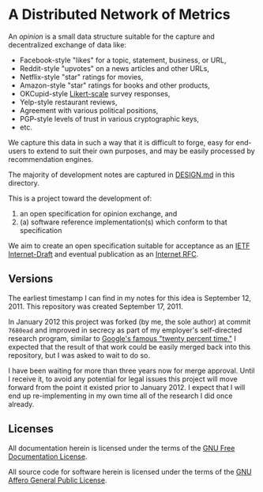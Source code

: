 # A Distributed Network of Metrics

An *opinion* is a small data structure suitable for the capture and decentralized exchange of data like:

- Facebook-style "likes" for a topic, statement, business, or URL,
- Reddit-style "upvotes" on a news articles and other URLs,
- Netflix-style "star" ratings for movies,
- Amazon-style "star" ratings for books and other products,
- OKCupid-style [Likert-scale][likert] survey responses,
- Yelp-style restaurant reviews,
- Agreement with various political positions,
- PGP-style levels of trust in various cryptographic keys,
- etc.

We capture this data in such a way that it is difficult to forge, easy for end-users to extend to suit their own purposes, and may be easily processed by recommendation engines.

The majority of development notes are captured in [DESIGN.md][] in this directory.

This is a project toward the development of:

1. an open specification for opinion exchange, and
2. (a) software reference implementation(s) which conform to that specification

We aim to create an open specification suitable for acceptance as an [IETF Internet-Draft][] and eventual publication as an [Internet RFC][].

## Versions

The earliest timestamp I can find in my notes for this idea is September 12, 2011. This repository was created September 17, 2011.

In January 2012 this project was forked (by me, the sole author) at commit `7680ead` and improved in secrecy as part of my employer's self-directed research program, similar to [Google's famous "twenty percent time."][google-20-time] I expected that the result of that work could be easily merged back into this repository, but I was asked to wait to do so.

I have been waiting for more than three years now for merge approval. Until I receive it, to avoid any potential for legal issues this project will move forward from the point it existed prior to January 2012. I expect that I will end up re-implementing in my own time all of the research I did once already.

## Licenses

All documentation herein is licensed under the terms of the [GNU Free Documentation License][FDL].

All source code for software herein is licensed under the terms of the [GNU Affero General Public License][AGPL].

[FDL]: https://www.gnu.org/copyleft/fdl.html
[AGPL]: https://www.gnu.org/licenses/agpl-3.0.html
[likert]: https://en.wikipedia.org/wiki/Likert_scale
[IETF Internet-Draft]: http://www.ietf.org/id-info/
[Internet RFC]: http://www.ietf.org/rfc.html
[DESIGN.md]: DESIGN.md
[google-20-time]: http://www.nytimes.com/2007/10/21/jobs/21pre.html
